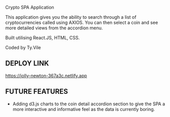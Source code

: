 Crypto SPA Application

This application gives you the ability to search through a list of cryptocurrencies called using AXIOS. You can then select a coin and see more detailed views from the accordion menu.

Built utilising React.JS, HTML, CSS.

Coded by Ty.Vile

## DEPLOY LINK
https://jolly-newton-367a3c.netlify.app

## FUTURE FEATURES
- Adding d3.js charts to the coin detail accordion section to give the SPA a more interactive and informative feel as the data is currently boring.
